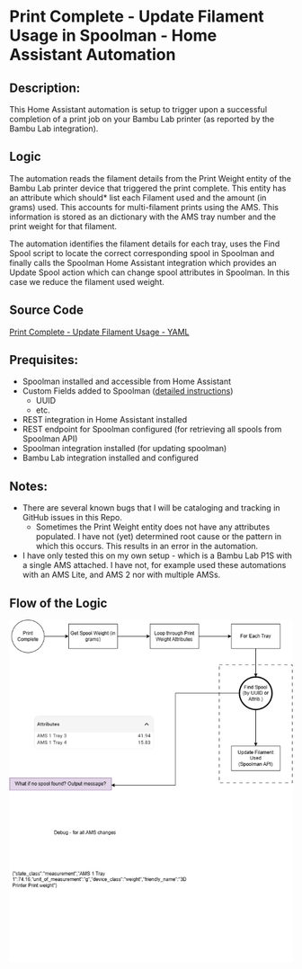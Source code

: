 # Print Complete - Update Filament Usage in Spoolman - Home Assistant Automation

## Description: 
This Home Assistant automation is setup to trigger upon a successful completion of a print job on your Bambu Lab printer (as reported by the Bambu Lab integration).

## Logic
The automation reads the filament details from the Print Weight entity of the Bambu Lab printer device that triggered the print complete. This entity has an attribute which should* list each Filament used and the amount (in grams) used. This accounts for multi-filament prints using the AMS. This information is stored as an dictionary with the AMS tray number and the print weight for that filament.

The automation identifies the filament details for each tray, uses the Find Spool script to locate the correct corresponding spool in Spoolman and finally calls the Spoolman Home Assistant integration which provides an Update Spool action which can change spool attributes in Spoolman. In this case we reduce the filament used weight.

## Source Code
[Print Complete - Update Filament Usage - YAML](../print_complete-update_filament_usage.yaml)

## Prequisites:
- Spoolman installed and accessible from Home Assistant
- Custom Fields added to Spoolman ([detailed instructions](spoolman_custom_fields.md))
  - UUID
  - etc.
- REST integration in Home Assistant installed
- REST endpoint for Spoolman configured (for retrieving all spools from Spoolman API)
- Spoolman integration installed (for updating spoolman)
- Bambu Lab integration installed and configured
 
## Notes:
- There are several known bugs that I will be cataloging and tracking in GitHub issues in this Repo.
  - Sometimes the Print Weight entity does not have any attributes populated. I have not (yet) determined root cause or the pattern in which this occurs. This results in an error in the automation.
- I have only tested this on my own setup - which is a Bambu Lab P1S with a single AMS attached. I have not, for example used these automations with an AMS Lite, and AMS 2 nor with multiple AMSs.


## Flow of the Logic

![Flow Chart describing the Print Complete automation](../Bambu%20Printer%20Automations-Print%20Complete.png)